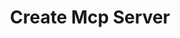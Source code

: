 ---
created: '2025-09-16T15:05:15.654486'
modified: '2025-09-16T15:05:51.717727'
ship_factor: 5
subtype: mcp-instructions
tags: []
title: Create Mcp Server
type: general
version: 1
---